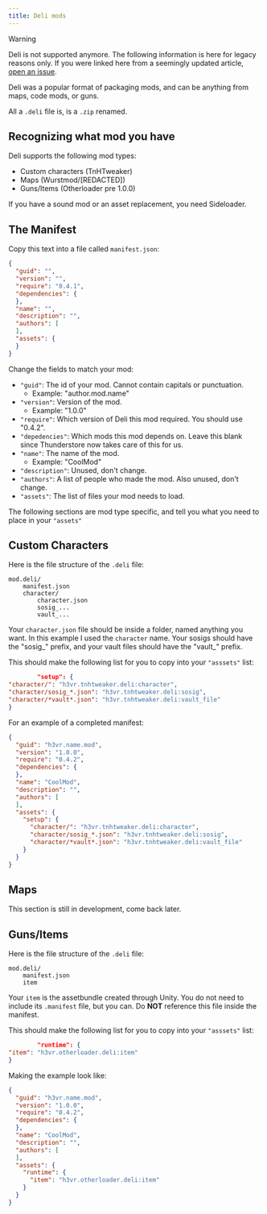 ```yaml
---
title: Deli mods
---
```


> [!WARNING]
> Deli is not supported anymore. The following information is here for legacy reasons only. If you were linked here
from a seemingly updated article, [open an issue](https://github.com/H3VR-Modding/wiki/issues/new).

Deli was a popular format of packaging mods, and can be anything from maps, code mods, or guns.

All a `.deli` file is, is a `.zip` renamed.

## Recognizing what mod you have

Deli supports the following mod types:

- Custom characters (TnHTweaker)
- Maps (Wurstmod/[REDACTED])
- Guns/Items (Otherloader pre 1.0.0)

If you have a sound mod or an asset replacement, you need Sideloader.

## The Manifest

Copy this text into a file called `manifest.json`:

```json
{
  "guid": "",
  "version": "",
  "require": "0.4.1",
  "dependencies": {
  },
  "name": "",
  "description": "",
  "authors": [
  ],
  "assets": {
  }
}
```

Change the fields to match your mod:

- `"guid"`: The id of your mod. Cannot contain capitals or punctuation.
    - Example: "author.mod.name"
- `"version"`: Version of the mod.
    - Example: "1.0.0"
- `"require"`: Which version of Deli this mod required. You should use "0.4.2".
- `"depedencies"`: Which mods this mod depends on. Leave this blank since Thunderstore now takes care of this for us.
- `"name"`: The name of the mod.
    - Example: "CoolMod"
- `"description"`: Unused, don't change.
- `"authors"`: A list of people who made the mod. Also unused, don't change.
- `"assets"`: The list of files your mod needs to load.

The following sections are mod type specific, and tell you what you need to place in your `"assets"`

## Custom Characters

Here is the file structure of the `.deli` file:

```text
mod.deli/
    manifest.json
    character/
        character.json
        sosig_...
        vault_...
```

Your `character.json` file should be inside a folder, named anything you want. In this example I used the `character`
name. Your sosigs should have the "sosig_" prefix, and your vault files should have the "vault_" prefix.

This should make the following list for you to copy into your `"asssets"` list:

```json
        "setup": {
"character/": "h3vr.tnhtweaker.deli:character",
"character/sosig_*.json": "h3vr.tnhtweaker.deli:sosig",
"character/*vault*.json": "h3vr.tnhtweaker.deli:vault_file"
}
```

For an example of a completed manifest:

```json
{
  "guid": "h3vr.name.mod",
  "version": "1.0.0",
  "require": "0.4.2",
  "dependencies": {
  },
  "name": "CoolMod",
  "description": "",
  "authors": [
  ],
  "assets": {
    "setup": {
      "character/": "h3vr.tnhtweaker.deli:character",
      "character/sosig_*.json": "h3vr.tnhtweaker.deli:sosig",
      "character/*vault*.json": "h3vr.tnhtweaker.deli:vault_file"
    }
  }
}
```

## Maps

This section is still in development, come back later.

## Guns/Items

Here is the file structure of the `.deli` file:

```text
mod.deli/
    manifest.json
    item
```

Your `item` is the assetbundle created through Unity. You do not need to include its `.manifest` file, but you can.
Do **NOT** reference this file inside the manifest.

This should make the following list for you to copy into your `"asssets"` list:

```json
        "runtime": {
"item": "h3vr.otherloader.deli:item"
}
```

Making the example look like:

```json
{
  "guid": "h3vr.name.mod",
  "version": "1.0.0",
  "require": "0.4.2",
  "dependencies": {
  },
  "name": "CoolMod",
  "description": "",
  "authors": [
  ],
  "assets": {
    "runtime": {
      "item": "h3vr.otherloader.deli:item"
    }
  }
}
```
